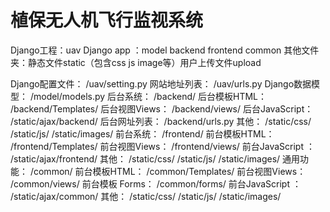 # 植保无人机飞行监视系统


Django工程：uav
Django app ：model   backend   frontend    common
其他文件夹：静态文件static（包含css  js  image等）用户上传文件upload

Django配置文件：	/uav/setting.py
网站地址列表：		/uav/urls.py
Django数据模型：	/model/models.py
后台系统：			/backend/
后台模板HTML：		/backend/Templates/
后台视图Views：		/backend/views/
后台JavaScript：		/static/ajax/backend/
后台网址列表：		/backend/urls.py
其他：				/static/css/	/static/js/		/static/images/
前台系统：			/frontend/
前台模板HTML：		/frontend/Templates/
前台视图Views：		/frontend/views/
前台JavaScript ：		/static/ajax/frontend/
其他：				/static/css/	/static/js/		/static/images/
通用功能：			/common/
前台模板HTML：		/common/Templates/
前台视图Views：		/common/views/
前台模板 Forms：	/common/forms/
前台JavaScript ：		/static/ajax/common/
其他：				/static/css/	/static/js/		/static/images/


